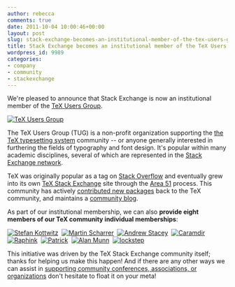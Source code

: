 ```yaml
---
author: rebecca
comments: true
date: 2011-10-04 10:00:46+00:00
layout: post
slug: stack-exchange-becomes-an-institutional-member-of-the-tex-users-group
title: Stack Exchange becomes an institutional member of the TeX Users Group
wordpress_id: 9989
categories:
- company
- community
- stackexchange
---
```


We're pleased to announce that Stack Exchange is now an institutional member of the [TeX Users Group](http://tug.org/instmem.html).

[![TeX Users Group](http://blog.stackoverflow.com/wp-content/uploads/tex-users-group.png)](http://tug.org)

The TeX Users Group (TUG) is a non-profit organization supporting the [the TeX typesetting system](http://en.wikipedia.org/wiki/TeX) community -- or anyone generally interested in furthering the fields of typography and font design. It's popular within many academic disciplines, several of which are represented in the [Stack Exchange network](http://stackexchange.com/sites).

TeX was originally popular as a tag on [Stack Overflow](http://stackoverflow.com) and eventually grew into its own [TeX Stack Exchange](http://tex.stackexchange.com) site through the [Area 51](http://area51.stackexchange.com) process. This community has actively [contributed new packages](http://meta.tex.stackexchange.com/q/1721/1816) back to the TeX community, and maintains a [community blog](http://tex.blogoverflow.com).

As part of our institutional membership, we can also **provide eight members of our TeX community individual memberships**:

[![Stefan Kottwitz](http://tex.stackexchange.com/users/flair/213.png)](http://tex.stackexchange.com/u/213)  [![Martin Scharrer](http://tex.stackexchange.com/users/flair/2975.png)](http://tex.stackexchange.com/u/2975)  [![Andrew Stacey](http://tex.stackexchange.com/users/flair/86.png)](http://tex.stackexchange.com/u/86)  [![Caramdir](http://tex.stackexchange.com/users/flair/83.png)](http://tex.stackexchange.com/u/83)  [![Raphink](http://tex.stackexchange.com/users/flair/951.png)](http://tex.stackexchange.com/u/951)  [![Patrick](http://tex.stackexchange.com/users/flair/243.png)](http://tex.stackexchange.com/u/243)  [![Alan Munn](http://tex.stackexchange.com/users/flair/2693.png)](http://tex.stackexchange.com/u/2693)  [![lockstep](http://tex.stackexchange.com/users/flair/510.png)](http://tex.stackexchange.com/u/510)

This initiative was driven by the TeX Stack Exchange community itself; thanks for helping us make this happen! And if there are any other ways we can assist in [supporting community conferences, associations, or organizations](http://blog.stackoverflow.com/2011/08/supporting-community-conferences/) don't hesitate to float it on your meta!
